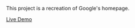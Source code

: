 This project is a recreation of Google's homepage.

[Live Demo](https://ben-casson.github.io/google-homepage/)
